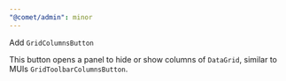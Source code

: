 ```yaml
---
"@comet/admin": minor
---
```


Add `GridColumnsButton`

This button opens a panel to hide or show columns of `DataGrid`, similar to MUIs `GridToolbarColumnsButton`.
